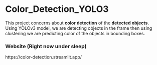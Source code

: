 <h1>Color_Detection_YOLO3</h1>
<p>This project concerns about <b>color detection</b> of the <b>detected objects</b>.<br>
  Using YOLOv3 model, we are detecting objects in the frame then using clustering we are predicting color of the objects in bounding boxes.
</p>
<h3>Website (Right now under sleep)</h3>
<p>https://color-detection.streamlit.app/</p>
